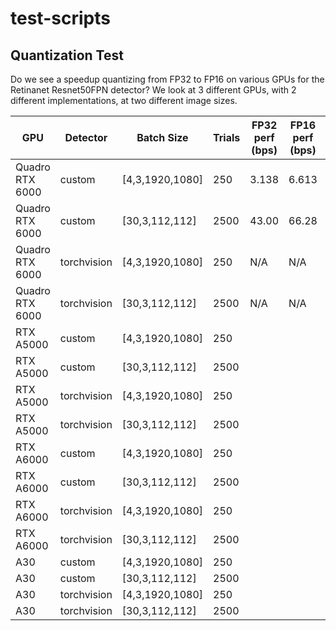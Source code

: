 # test-scripts

## Quantization Test
Do we see a speedup quantizing from FP32 to FP16 on various GPUs for the Retinanet Resnet50FPN detector? We look at 3 different GPUs, with 2 different implementations, at two different image sizes.

| GPU | Detector | Batch Size | Trials | FP32 perf (bps) | FP16 perf (bps) | Speedup |
| --- | -------- | ---------- | ------ | ---------------- | ---------------- | ------- |
| Quadro RTX 6000 | custom      | [4,3,1920,1080] | 250  | 3.138 | 6.613 | +110.7% |
| Quadro RTX 6000 | custom      | [30,3,112,112]  | 2500 | 43.00 | 66.28 | +42.68%  |
| Quadro RTX 6000 | torchvision | [4,3,1920,1080] | 250  | N/A  | N/A | N/A |
| Quadro RTX 6000 | torchvision | [30,3,112,112]  | 2500 | N/A  | N/A | N/A |
| RTX A5000       | custom      | [4,3,1920,1080] | 250  |  | |  |
| RTX A5000       | custom      | [30,3,112,112]  | 2500 |  |  |   |
| RTX A5000       | torchvision | [4,3,1920,1080] | 250  | | | |
| RTX A5000       | torchvision | [30,3,112,112]  | 2500 |  | |  |
| RTX A6000       | custom      | [4,3,1920,1080] | 250  |  | | |
| RTX A6000       | custom      | [30,3,112,112]  | 2500 |  | | |
| RTX A6000       | torchvision | [4,3,1920,1080] | 250  |   | | |
| RTX A6000       | torchvision | [30,3,112,112]  | 2500 |  |  |  |
| A30             | custom      | [4,3,1920,1080] | 250  | | | |
| A30             | custom      | [30,3,112,112]  | 2500 | | | |
| A30             | torchvision | [4,3,1920,1080] | 250  |  | | |
| A30             | torchvision | [30,3,112,112]  | 2500 |  | | |
